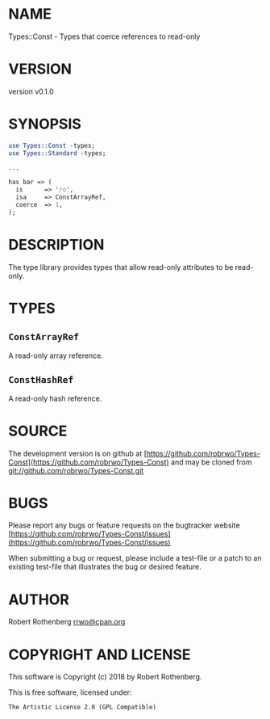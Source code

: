 # NAME

Types::Const - Types that coerce references to read-only

# VERSION

version v0.1.0

# SYNOPSIS

```perl
use Types::Const -types;
use Types::Standard -types;

...

has bar => (
  is      => 'ro',
  isa     => ConstArrayRef,
  coerce  => 1,
);
```

# DESCRIPTION

The type library provides types that allow read-only attributes to be
read-only.

# TYPES

## `ConstArrayRef`

A read-only array reference.

## `ConstHashRef`

A read-only hash reference.

# SOURCE

The development version is on github at [https://github.com/robrwo/Types-Const](https://github.com/robrwo/Types-Const)
and may be cloned from [git://github.com/robrwo/Types-Const.git](git://github.com/robrwo/Types-Const.git)

# BUGS

Please report any bugs or feature requests on the bugtracker website
[https://github.com/robrwo/Types-Const/issues](https://github.com/robrwo/Types-Const/issues)

When submitting a bug or request, please include a test-file or a
patch to an existing test-file that illustrates the bug or desired
feature.

# AUTHOR

Robert Rothenberg <rrwo@cpan.org>

# COPYRIGHT AND LICENSE

This software is Copyright (c) 2018 by Robert Rothenberg.

This is free software, licensed under:

```
The Artistic License 2.0 (GPL Compatible)
```
